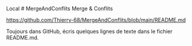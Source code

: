Local # MergeAndConflits
Merge &amp; Conflits

https://github.com/Thierry-68/MergeAndConflits/blob/main/README.md

Toujours dans GitHub, écris quelques lignes de texte dans le fichier README.md.
